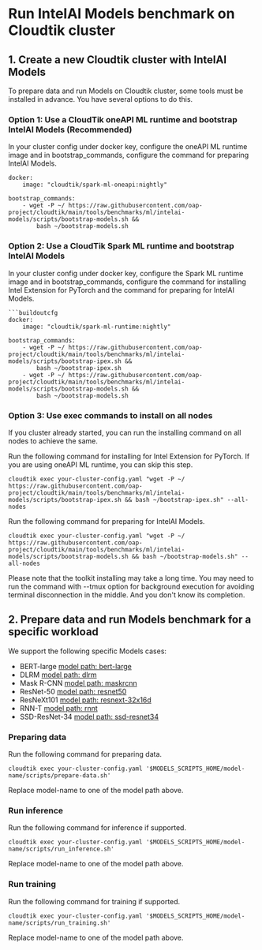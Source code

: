 # Run IntelAI Models benchmark on Cloudtik cluster

## 1. Create a new Cloudtik cluster with IntelAI Models
To prepare data and run Models on Cloudtik cluster, some tools must be installed in advance.
You have several options to do this.

### Option 1: Use a CloudTik oneAPI ML runtime and bootstrap IntelAI Models (Recommended)
In your cluster config under docker key, configure the oneAPI ML runtime image
and in bootstrap_commands, configure the command for preparing IntelAI Models.

```buildoutcfg
docker:
    image: "cloudtik/spark-ml-oneapi:nightly"

bootstrap_commands:
    - wget -P ~/ https://raw.githubusercontent.com/oap-project/cloudtik/main/tools/benchmarks/ml/intelai-models/scripts/bootstrap-models.sh &&
        bash ~/bootstrap-models.sh
```

### Option 2: Use a CloudTik Spark ML runtime and bootstrap IntelAI Models
In your cluster config under docker key, configure the Spark ML runtime image
and in bootstrap_commands, configure the command for installing Intel Extension for PyTorch
and the command for preparing for IntelAI Models.

```buildoutcfg
```buildoutcfg
docker:
    image: "cloudtik/spark-ml-runtime:nightly"

bootstrap_commands:
    - wget -P ~/ https://raw.githubusercontent.com/oap-project/cloudtik/main/tools/benchmarks/ml/intelai-models/scripts/bootstrap-ipex.sh &&
        bash ~/bootstrap-ipex.sh
    - wget -P ~/ https://raw.githubusercontent.com/oap-project/cloudtik/main/tools/benchmarks/ml/intelai-models/scripts/bootstrap-models.sh &&
        bash ~/bootstrap-models.sh
```

### Option 3: Use exec commands to install on all nodes
If you cluster already started, you can run the installing command on all nodes to achieve the same.

Run the following command for installing for Intel Extension for PyTorch.
If you are using oneAPI ML runtime, you can skip this step.
```buildoutcfg
cloudtik exec your-cluster-config.yaml "wget -P ~/ https://raw.githubusercontent.com/oap-project/cloudtik/main/tools/benchmarks/ml/intelai-models/scripts/bootstrap-ipex.sh && bash ~/bootstrap-ipex.sh" --all-nodes
```

Run the following command for preparing for IntelAI Models.
```buildoutcfg
cloudtik exec your-cluster-config.yaml "wget -P ~/ https://raw.githubusercontent.com/oap-project/cloudtik/main/tools/benchmarks/ml/intelai-models/scripts/bootstrap-models.sh && bash ~/bootstrap-models.sh" --all-nodes
```

Please note that the toolkit installing may take a long time.
You may need to run the command with --tmux option for background execution
for avoiding terminal disconnection in the middle. And you don't know its completion.

## 2. Prepare data and run Models benchmark for a specific workload
We support the following specific Models cases:
- BERT-large [model path: bert-large](./bert-large)
- DLRM [model path: dlrm](./dlrm)
- Mask R-CNN [model path: maskrcnn](./maskrcnn)
- ResNet-50 [model path: resnet50](./resnet50)
- ResNeXt101 [model path: resnext-32x16d](./resnext-32x16d)
- RNN-T [model path: rnnt](./rnnt)
- SSD-ResNet-34 [model path: ssd-resnet34](./ssd-resnet34)

### Preparing data
Run the following command for preparing data.
```buildoutcfg
cloudtik exec your-cluster-config.yaml '$MODELS_SCRIPTS_HOME/model-name/scripts/prepare-data.sh'
```
Replace model-name to one of the model path above.

### Run inference
Run the following command for inference if supported.
```buildoutcfg
cloudtik exec your-cluster-config.yaml '$MODELS_SCRIPTS_HOME/model-name/scripts/run_inference.sh'
```
Replace model-name to one of the model path above.

### Run training
Run the following command for training if supported.
```buildoutcfg
cloudtik exec your-cluster-config.yaml '$MODELS_SCRIPTS_HOME/model-name/scripts/run_training.sh'
```
Replace model-name to one of the model path above.
